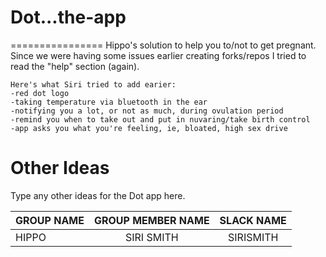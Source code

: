 # Dot...the-app
================
Hippo's solution to help you to/not to get pregnant. Since we were having some issues earlier creating forks/repos I tried to read the "help" section (again).

    Here's what Siri tried to add earier:
    -red dot logo
    -taking temperature via bluetooth in the ear
    -notifying you a lot, or not as much, during ovulation period
    -remind you when to take out and put in nuvaring/take birth control
    -app asks you what you're feeling, ie, bloated, high sex drive

Other Ideas
===========
Type any other ideas for the Dot app here.

|  GROUP NAME  | GROUP MEMBER NAME | SLACK         NAME |
|--------------|:-----------------:|:------------------:|
|   HIPPO      |SIRI SMITH         |SIRISMITH           |
